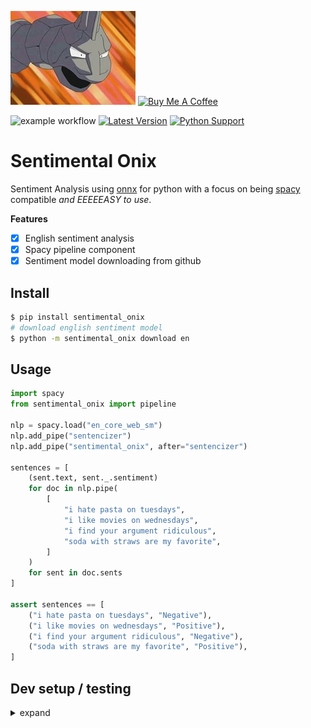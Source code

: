 ![spacy syllables](https://raw.githubusercontent.com/sloev/sentimental-onix/master/.github/onix.webp) <a href="https://www.buymeacoffee.com/sloev" target="_blank"><img src="https://cdn.buymeacoffee.com/buttons/default-pink.png" alt="Buy Me A Coffee" height="51px" width="217px"></a>

![example workflow](https://github.com/sloev/sentimental-onix/actions/workflows/test.yml/badge.svg) [![Latest Version](https://img.shields.io/pypi/v/sentimental-onix.svg)](https://pypi.python.org/pypi/sentimental-onix) [![Python Support](https://img.shields.io/pypi/pyversions/sentimental-onix.svg)](https://pypi.python.org/pypi/sentimental-onix)

# Sentimental Onix

Sentiment Analysis using [onnx](https://github.com/onnx/onnx) for python with a focus on being [spacy](https://github.com/explosion/spaCy) compatible *and EEEEEASY to use*.

**Features**
- [x] English sentiment analysis
- [x] Spacy pipeline component
- [x] Sentiment model downloading from github

## Install

```bash
$ pip install sentimental_onix
# download english sentiment model
$ python -m sentimental_onix download en
```

## Usage

```python
import spacy
from sentimental_onix import pipeline

nlp = spacy.load("en_core_web_sm")
nlp.add_pipe("sentencizer")
nlp.add_pipe("sentimental_onix", after="sentencizer")

sentences = [
    (sent.text, sent._.sentiment)
    for doc in nlp.pipe(
        [
            "i hate pasta on tuesdays",
            "i like movies on wednesdays",
            "i find your argument ridiculous",
            "soda with straws are my favorite",
        ]
    )
    for sent in doc.sents
]

assert sentences == [
    ("i hate pasta on tuesdays", "Negative"),
    ("i like movies on wednesdays", "Positive"),
    ("i find your argument ridiculous", "Negative"),
    ("soda with straws are my favorite", "Positive"),
]

```

## Dev setup / testing

<details><summary>expand</summary>


### Install

install the dev package and pyenv versions

```bash
$ pip install -e ".[dev]"
$ python -m spacy download en_core_web_sm
$ python -m sentimental_onix download en
```

### Run tests

```bash
$ black .
$ pytest -vvl
```


### Packaging and publishing

```bash
python3 -m pip install --upgrade build twine
python3 -m build
python3 -m twine upload dist/*
```

</details>